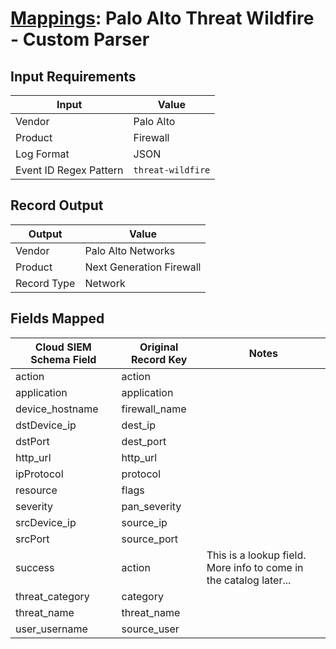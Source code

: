 # [Mappings](README.md): Palo Alto Threat Wildfire - Custom Parser

## Input Requirements

|Input|Value|
|-----|-----|
|Vendor|Palo Alto|
|Product|Firewall|
|Log Format|JSON|
|Event ID Regex Pattern|`threat-wildfire`|

## Record Output

|Output|Value|
|------|-----|
|Vendor|Palo Alto Networks|
|Product|Next Generation Firewall|
|Record Type|Network|

## Fields Mapped

|Cloud SIEM Schema Field|Original Record Key|Notes|
|-----------------------|-------------------|-----|
|action|action||
|application|application||
|device_hostname|firewall_name||
|dstDevice_ip|dest_ip||
|dstPort|dest_port||
|http_url|http_url||
|ipProtocol|protocol||
|resource|flags||
|severity|pan_severity||
|srcDevice_ip|source_ip||
|srcPort|source_port||
|success|action|This is a lookup field. More info to come in the catalog later...|
|threat_category|category||
|threat_name|threat_name||
|user_username|source_user||

